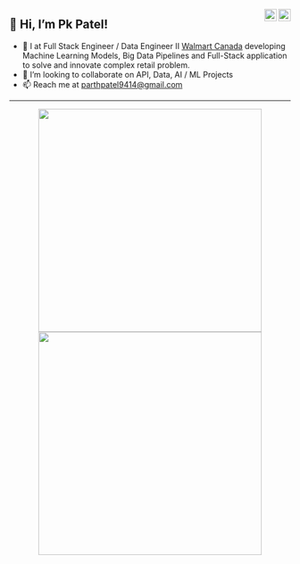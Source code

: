 <a href="https://twitter.com/Pratikpkb" target="_blank" rel="nofollow"><img align="right" alt="Pk's Twitter" width="22px" src="https://cdn.jsdelivr.net/npm/simple-icons@v3/icons/twitter.svg" /></a><a href="https://www.linkedin.com/in/parth-patel-9p4a1r/" target="_blank" rel="nofollow"><img align="right" alt="Pk's Linkdein" width="22px" src="https://cdn.jsdelivr.net/npm/simple-icons@v3/icons/linkedin.svg" /></a>

## 👋 Hi, I’m Pk Patel!
- 👀 I at Full Stack Engineer / Data Engineer II [Walmart Canada](https://walmart.ca) developing Machine Learning Models, Big Data Pipelines and Full-Stack application to solve and innovate complex retail problem.
- 💞️ I’m looking to collaborate on API, Data, AI / ML Projects
- 📫 Reach me at parthpatel9414@gmail.com
<!--
- 🌐 Visit my [porfolio website](https://pr2tik1.github.io/) for complete background and contact.
- 👋 My personal [blog](https://pr2tik1.github.io/blog/)
- ✍️ [Medium Profile](https://pr2tik1.medium.com/)
-->

---
<p align = "center">
  <img src = "https://github-readme-stats.vercel.app/api?username=The5cheduler&show_icons=true&theme=bear" width = 400>
  <img src = "https://github-readme-streak-stats.herokuapp.com?user=The5cheduler&theme=dark&hide_border=true" width = 400>
</p>

<!---
parthpatel9414/parthpatel9414 is a ✨ special ✨ repository because its `README.md` (this file) appears on your GitHub profile.
You can click the Preview link to take a look at your changes.
<!---
